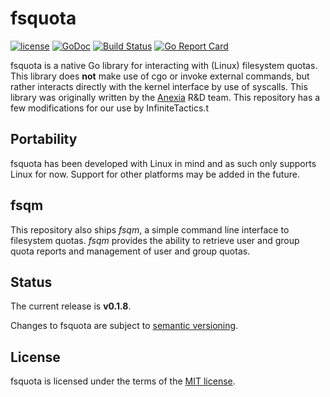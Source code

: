 # fsquota

[![license](https://img.shields.io/github/license/mashape/apistatus.svg?maxAge=2592000)](https://github.com/infinitetactics/fsquota/blob/master/LICENSE)
[![GoDoc](https://godoc.org/github.com/infinitetactics/fsquota?status.svg)](https://godoc.org/github.com/infinitetactics/fsquota)
[![Build Status](https://travis-ci.org/infinitetactics/fsquota.svg?branch=master)](https://travis-ci.org/infinitetactics/fsquota)
[![Go Report Card](https://goreportcard.com/badge/github.com/infinitetactics/fsquota)](https://goreportcard.com/report/github.com/infinitetactics/fsquota)


fsquota is a native Go library for interacting with (Linux) filesystem quotas.
This library does **not** make use of cgo or invoke external commands, but rather interacts directly with the kernel interface by use of syscalls.
This library was originally written by the [Anexia](https://www.anexia-it.com/) R&D team. This repository has a few modifications for our use by InfiniteTactics.t

## Portability

fsquota has been developed with Linux in mind and as such only supports Linux for now.
Support for other platforms may be added in the future.

## fsqm

This repository also ships *fsqm*, a simple command line interface to filesystem quotas. *fsqm* provides the ability to retrieve user and group quota reports and management of user and group quotas.

## Status

The current release is **v0.1.8**.


Changes to fsquota are subject to [semantic versioning](http://semver.org/).

## License

fsquota is licensed under the terms of the [MIT license](https://github.com/infinitetactics/fsquota/blob/master/LICENSE).
